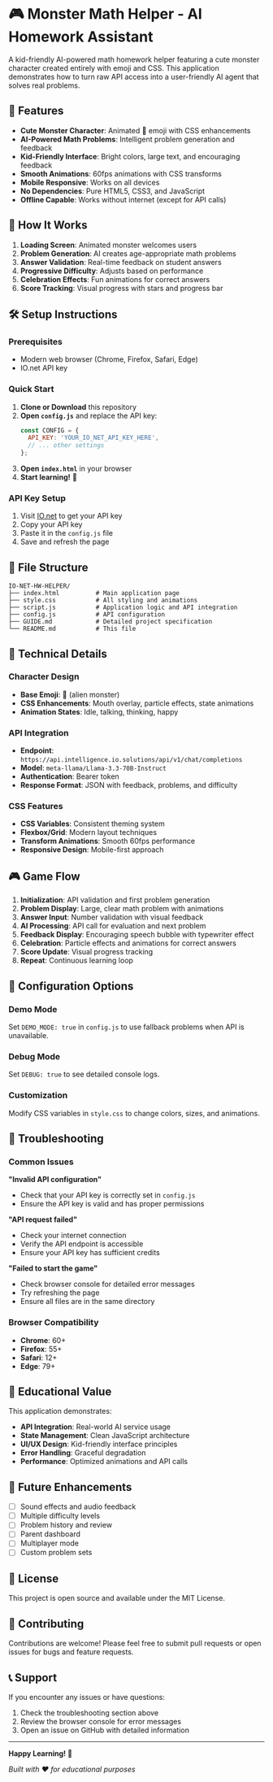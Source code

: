 # 🎮 Monster Math Helper - AI Homework Assistant

A kid-friendly AI-powered math homework helper featuring a cute monster character created entirely with emoji and CSS. This application demonstrates how to turn raw API access into a user-friendly AI agent that solves real problems.

## 🚀 Features

- **Cute Monster Character**: Animated 👾 emoji with CSS enhancements
- **AI-Powered Math Problems**: Intelligent problem generation and feedback
- **Kid-Friendly Interface**: Bright colors, large text, and encouraging feedback
- **Smooth Animations**: 60fps animations with CSS transforms
- **Mobile Responsive**: Works on all devices
- **No Dependencies**: Pure HTML5, CSS3, and JavaScript
- **Offline Capable**: Works without internet (except for API calls)

## 🎯 How It Works

1. **Loading Screen**: Animated monster welcomes users
2. **Problem Generation**: AI creates age-appropriate math problems
3. **Answer Validation**: Real-time feedback on student answers
4. **Progressive Difficulty**: Adjusts based on performance
5. **Celebration Effects**: Fun animations for correct answers
6. **Score Tracking**: Visual progress with stars and progress bar

## 🛠️ Setup Instructions

### Prerequisites
- Modern web browser (Chrome, Firefox, Safari, Edge)
- IO.net API key

### Quick Start

1. **Clone or Download** this repository
2. **Open `config.js`** and replace the API key:
   ```javascript
   const CONFIG = {
     API_KEY: 'YOUR_IO_NET_API_KEY_HERE',
     // ... other settings
   };
   ```
3. **Open `index.html`** in your browser
4. **Start learning!** 🎉

### API Key Setup

1. Visit [IO.net](https://io.net) to get your API key
2. Copy your API key
3. Paste it in the `config.js` file
4. Save and refresh the page

## 📁 File Structure

```
IO-NET-HW-HELPER/
├── index.html          # Main application page
├── style.css           # All styling and animations
├── script.js           # Application logic and API integration
├── config.js           # API configuration
├── GUIDE.md            # Detailed project specification
└── README.md           # This file
```

## 🎨 Technical Details

### Character Design
- **Base Emoji**: 👾 (alien monster)
- **CSS Enhancements**: Mouth overlay, particle effects, state animations
- **Animation States**: Idle, talking, thinking, happy

### API Integration
- **Endpoint**: `https://api.intelligence.io.solutions/api/v1/chat/completions`
- **Model**: `meta-llama/Llama-3.3-70B-Instruct`
- **Authentication**: Bearer token
- **Response Format**: JSON with feedback, problems, and difficulty

### CSS Features
- **CSS Variables**: Consistent theming system
- **Flexbox/Grid**: Modern layout techniques
- **Transform Animations**: Smooth 60fps performance
- **Responsive Design**: Mobile-first approach

## 🎮 Game Flow

1. **Initialization**: API validation and first problem generation
2. **Problem Display**: Large, clear math problem with animations
3. **Answer Input**: Number validation with visual feedback
4. **AI Processing**: API call for evaluation and next problem
5. **Feedback Display**: Encouraging speech bubble with typewriter effect
6. **Celebration**: Particle effects and animations for correct answers
7. **Score Update**: Visual progress tracking
8. **Repeat**: Continuous learning loop

## 🔧 Configuration Options

### Demo Mode
Set `DEMO_MODE: true` in `config.js` to use fallback problems when API is unavailable.

### Debug Mode
Set `DEBUG: true` to see detailed console logs.

### Customization
Modify CSS variables in `style.css` to change colors, sizes, and animations.

## 🐛 Troubleshooting

### Common Issues

**"Invalid API configuration"**
- Check that your API key is correctly set in `config.js`
- Ensure the API key is valid and has proper permissions

**"API request failed"**
- Check your internet connection
- Verify the API endpoint is accessible
- Ensure your API key has sufficient credits

**"Failed to start the game"**
- Check browser console for detailed error messages
- Try refreshing the page
- Ensure all files are in the same directory

### Browser Compatibility
- **Chrome**: 60+
- **Firefox**: 55+
- **Safari**: 12+
- **Edge**: 79+

## 🎯 Educational Value

This application demonstrates:
- **API Integration**: Real-world AI service usage
- **State Management**: Clean JavaScript architecture
- **UI/UX Design**: Kid-friendly interface principles
- **Error Handling**: Graceful degradation
- **Performance**: Optimized animations and API calls

## 🚀 Future Enhancements

- [ ] Sound effects and audio feedback
- [ ] Multiple difficulty levels
- [ ] Problem history and review
- [ ] Parent dashboard
- [ ] Multiplayer mode
- [ ] Custom problem sets

## 📝 License

This project is open source and available under the MIT License.

## 🤝 Contributing

Contributions are welcome! Please feel free to submit pull requests or open issues for bugs and feature requests.

## 📞 Support

If you encounter any issues or have questions:
1. Check the troubleshooting section above
2. Review the browser console for error messages
3. Open an issue on GitHub with detailed information

---

**Happy Learning! 🎉**

*Built with ❤️ for educational purposes* 
